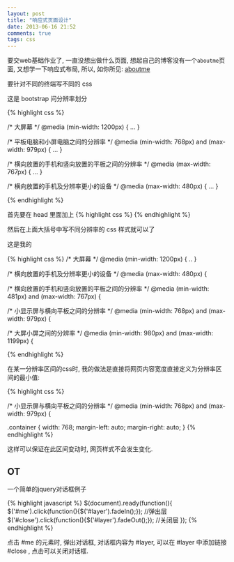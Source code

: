 ```yaml
---
layout: post
title: "响应式页面设计"
date: 2013-06-16 21:52
comments: true
tags: css
---
```


要交web基础作业了, 一直没想出做什么页面, 想起自己的博客没有一个`aboutme`页面, 又想学一下响应式布局, 所以, 如你所见: [aboutme](http://zhangweide.cn/about)

要针对不同的终端写不同的 css

这是 bootstrap 问分辨率划分

{% highlight css %}

/* 大屏幕 */
@media (min-width: 1200px) { ... }
 
/* 平板电脑和小屏电脑之间的分辨率 */
@media (min-width: 768px) and (max-width: 979px) { ... }
 
/* 横向放置的手机和竖向放置的平板之间的分辨率 */
@media (max-width: 767px) { ... }
 
/* 横向放置的手机及分辨率更小的设备 */
@media (max-width: 480px) { ... }

{% endhighlight %}

首先要在 head 里面加上
{% highlight css %}
<meta name="viewport" content="width=device-width, initial-scale=1.0">
{% endhighlight %}

然后在上面大括号中写不同分辨率的 css 样式就可以了


这是我的

{% highlight css %}
/* 大屏幕 */
@media (min-width: 1200px) { .. }

/* 横向放置的手机及分辨率更小的设备 */
@media (max-width: 480px) {

/* 横向放置的手机和竖向放置的平板之间的分辨率 */
@media (min-width: 481px) and (max-width: 767px) {


/* 小显示屏与横向平板之间的分辨率 */
@media (min-width: 768px) and (max-width: 979px) {


/* 大屏小屏之间的分辨率 */
@media (min-width: 980px) and (max-width: 1199px) {

{% endhighlight %}

在某一分辨率区间的css时, 我的做法是直接将网页内容宽度直接定义为分辨率区间的最小值:

{% highlight css %}

/* 小显示屏与横向平板之间的分辨率 */
@media (min-width: 768px) and (max-width: 979px) {

.container {
  width: 768;
  margin-left: auto;
  margin-right: auto;
}
{% endhighlight %}

这样可以保证在此区间变动时, 网页样式不会发生变化.

## OT

一个简单的jquery对话框例子

{% highlight javascript %}
    $(document).ready(function(){
        $('#me').click(function(){$('#layer').fadeIn();});    //弹出层
        $('#close').click(function(){$('#layer').fadeOut();});    //关闭层
        });
{% endhighlight %}

点击 #me 的元素时, 弹出对话框, 对话框内容为 #layer, 可以在 #layer 中添加链接 #close , 点击可以关闭对话框.
